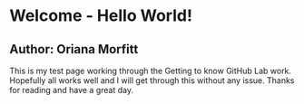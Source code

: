 # Welcome - Hello World!
## Author: Oriana Morfitt
This is my test page working through the Getting to know GitHub Lab work. Hopefully all works well and I will get through this without any issue. Thanks for reading and have a great day.
